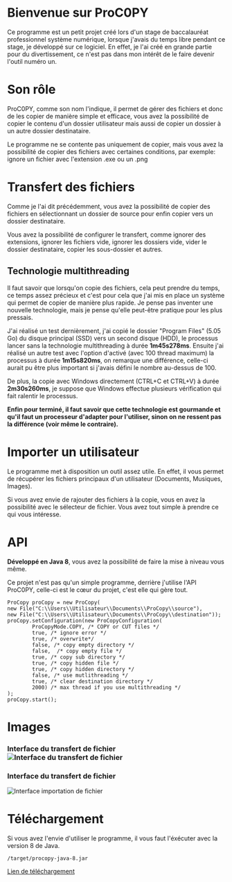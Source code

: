 
# Bienvenue sur ProC0PY

Ce programme est un petit projet créé lors d'un stage de baccalauréat professionnel système numérique, lorsque j'avais du temps libre pendant ce stage, je développé sur ce logiciel. En effet, je l'ai créé en grande partie pour du divertissement, ce n'est pas dans mon intérêt de le faire devenir l'outil numéro un.

# Son rôle

ProC0PY, comme son nom l'indique, il permet de gérer des fichiers et donc de les copier de manière simple et efficace, vous avez la possibilité de copier le contenu d'un dossier utilisateur mais aussi de copier un dossier à un autre dossier destinataire.

Le programme ne se contente pas uniquement de copier, mais vous avez la possibilité de copier des fichiers avec certaines conditions, par exemple: ignore un fichier avec l'extension .exe ou un .png

# Transfert des fichiers

Comme je l'ai dit précédemment, vous avez la possibilité de copier des fichiers en sélectionnant un dossier de source pour enfin copier vers un dossier destinataire.

Vous avez la possibilité de configurer le transfert, comme ignorer des extensions, ignorer les fichiers vide, ignorer les dossiers vide, vider le dossier destinataire, copier les sous-dossier et autres.

## Technologie multithreading

Il faut savoir que lorsqu'on copie des fichiers, cela peut prendre du temps, ce temps assez précieux et c'est pour cela que j'ai mis en place un système qui permet de copier de manière plus rapide. Je pense pas inventer une nouvelle technologie, mais je pense qu'elle peut-être pratique pour les plus pressais.

J'ai réalisé un test dernièrement, j'ai copié le dossier "Program Files" (5.05 Go) du disque principal (SSD) vers un second disque (HDD), le processus lancer sans la technologie multithreading à durée **1m45s278ms**. Ensuite j'ai réalisé un autre test avec l'option d'activé (avec 100 thread maximum) la processus à durée **1m15s820ms**, on remarque une différence, celle-ci aurait pu être plus important si j'avais défini le nombre au-dessus de 100.

De plus, la copie avec Windows directement (CTRL+C et CTRL+V) à durée **2m30s260ms**, je suppose que Windows effectue plusieurs vérification qui fait ralentir le processus.

**Enfin pour terminé, il faut savoir que cette technologie est gourmande et qu'il faut un processeur d'adapter pour l'utiliser, sinon on ne ressent pas la différence (voir même le contraire).**

# Importer un utilisateur

Le programme met à disposition un outil assez utile. En effet, il vous permet de récupérer les fichiers principaux d'un utilisateur (Documents, Musiques, Images).

Si vous avez envie de rajouter des fichiers à la copie, vous en avez la possibilité avec le sélecteur de fichier. Vous avez tout simple à prendre ce qui vous intéresse.

# API

**Développé en Java 8**, vous avez la possibilité de faire la mise à niveau vous même.

Ce projet n'est pas qu'un simple programme, derrière j'utilise l'API ProC0PY, celle-ci est le cœur du projet, c'est elle qui gère tout.

    ProCopy proCopy = new ProCopy(
    new File("C:\\Users\\Utilisateur\\Documents\\ProCopy\\source"), 
    new File("C:\\Users\\Utilisateur\\Documents\\ProCopy\\destination"));   
    proCopy.setConfiguration(new ProCopyConfiguration(  
            ProCopyMode.COPY, /* COPY or CUT files */
            true, /* ignore error */
            true, /* overwrite*/
            false, /* copy empty directory */
            false,  /* copy empty file */
            true, /* copy sub directory */
            true, /* copy hidden file */
            true, /* copy hidden directory */
            false, /* use mutlithreading */
            true, /* clear destination directory */ 
            2000) /* max thread if you use multithreading */ 
    );
    proCopy.start();

# Images

### Interface du transfert de fichier![Interface du transfert de fichier](https://i.ibb.co/X39Y6pG/Capture-d-cran-2022-01-26-090619.png)
### Interface du transfert de fichier
![Interface importation de fichier](https://i.ibb.co/fvCRy6Z/Capture-d-cran-2022-01-26-090720.png)

# Téléchargement

Si vous avez l'envie d'utiliser le programme, il vous faut l'éxécuter avec la version 8 de Java.

    /target/procopy-java-8.jar
[Lien de téléchargement](https://github.com/BDoryan/ProCopy/tree/master/target/)